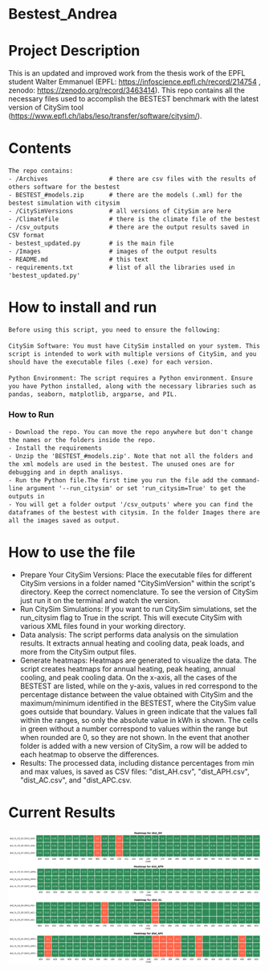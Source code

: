 # Bestest_Andrea

# Project Description

This is an updated and improved work from the thesis work of the EPFL student Walter Emmanuel (EPFL: https://infoscience.epfl.ch/record/214754 , 
                                                                                               zenodo: https://zenodo.org/record/3463414).
This repo contains all the necessary files used to accomplish the BESTEST benchmark with the latest version of CitySim tool (https://www.epfl.ch/labs/leso/transfer/software/citysim/).


# Contents
```
The repo contains:
- /Archives                 # there are csv files with the results of others software for the bestest
- BESTEST_#models.zip       # there are the models (.xml) for the bestest simulation with citysim
- /CitySimVersions          # all versions of CitySim are here
- /Climatefile              # there is the climate file of the bestest
- /csv_outputs              # there are the output results saved in CSV format
- bestest_updated.py        # is the main file
- /Images                   # images of the output results
- README.md                 # this text
- requirements.txt          # list of all the libraries used in 'bestest_updated.py'
```

# How to install and run
```
Before using this script, you need to ensure the following:

CitySim Software: You must have CitySim installed on your system. This script is intended to work with multiple versions of CitySim, and you should have the executable files (.exe) for each version.

Python Environment: The script requires a Python environment. Ensure you have Python installed, along with the necessary libraries such as pandas, seaborn, matplotlib, argparse, and PIL.
```
### How to Run
```
- Download the repo. You can move the repo anywhere but don't change the names or the folders inside the repo.
- Install the requirements
- Unzip the 'BESTEST_#models.zip'. Note that not all the folders and the xml models are used in the bestest. The unused ones are for debugging and in depth analisys.
- Run the Python file.The first time you run the file add the command-line argument '--run_citysim' or set 'run_citysim=True' to get the outputs in 
- You will get a folder output '/csv_outputs' where you can find the dataframes of the bestest with citysim. In the folder Images there are all the images saved as output.
```

# How to use the file

- Prepare Your CitySim Versions:
  Place the executable files for different CitySim versions in a folder named "CitySimVersion" within the script's directory. Keep the correct nomenclature. To see the version of CitySim just run it on the terminal and watch the version.
- Run CitySim Simulations:
  If you want to run CitySim simulations, set the run_citysim flag to True in the script. This will execute CitySim with various XML files found in your working
  directory.
- Data analysis:
  The script performs data analysis on the simulation results. It extracts annual heating and cooling data, peak loads, and more from the CitySim output files.
- Generate heatmaps:
  Heatmaps are generated to visualize the data. The script creates heatmaps for annual heating, peak heating, annual cooling, and peak cooling data. On the x-axis, all the cases of the BESTEST are listed, while on the y-axis, values in red correspond to the percentage distance between the value obtained with CitySim and the maximum/minimum identified in the BESTEST, where the CitySim value goes outside that boundary. Values in green indicate that the values fall within the ranges, so only the absolute value in kWh is shown. The cells in green without a number correspond to values within the range but when rounded are 0, so they are not shown. In the event that another folder is added with a new version of CitySim, a row will be added to each heatmap to observe the differences.
- Results:
  The processed data, including distance percentages from min and max values, is saved as CSV files: "dist_AH.csv", "dist_APH.csv", "dist_AC.csv", and "dist_APC.csv.   

# Current Results



<img src="/Images/vconcat_resize.png"/>

